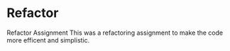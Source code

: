 # Refactor
Refactor Assignment
This was a refactoring assignment to make the code more efficent and simplistic.
